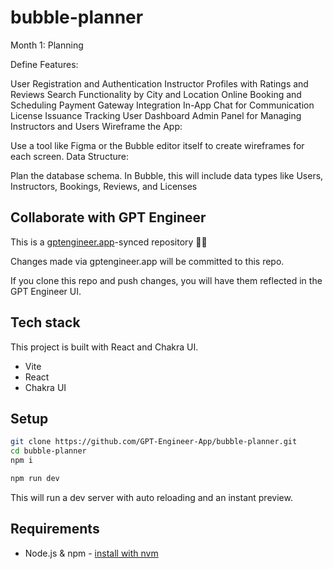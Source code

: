 # bubble-planner

Month 1: Planning

Define Features:

User Registration and Authentication
Instructor Profiles with Ratings and Reviews
Search Functionality by City and Location
Online Booking and Scheduling
Payment Gateway Integration
In-App Chat for Communication
License Issuance Tracking
User Dashboard
Admin Panel for Managing Instructors and Users
Wireframe the App:

Use a tool like Figma or the Bubble editor itself to create wireframes for each screen.
Data Structure:

Plan the database schema. In Bubble, this will include data types like Users, Instructors, Bookings, Reviews, and Licenses

## Collaborate with GPT Engineer

This is a [gptengineer.app](https://gptengineer.app)-synced repository 🌟🤖

Changes made via gptengineer.app will be committed to this repo.

If you clone this repo and push changes, you will have them reflected in the GPT Engineer UI.

## Tech stack

This project is built with React and Chakra UI.

- Vite
- React
- Chakra UI

## Setup

```sh
git clone https://github.com/GPT-Engineer-App/bubble-planner.git
cd bubble-planner
npm i
```

```sh
npm run dev
```

This will run a dev server with auto reloading and an instant preview.

## Requirements

- Node.js & npm - [install with nvm](https://github.com/nvm-sh/nvm#installing-and-updating)
